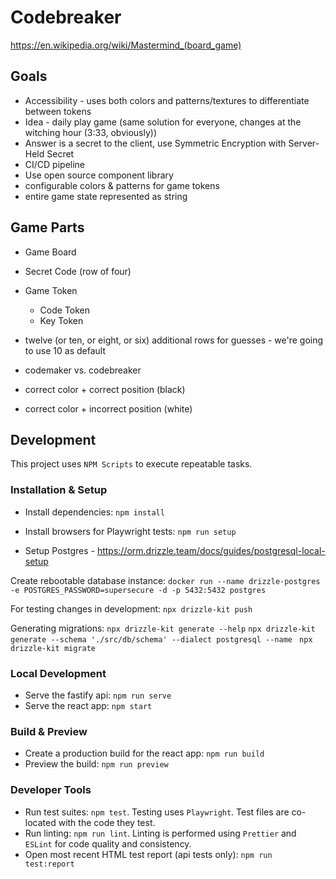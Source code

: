 # Codebreaker

https://en.wikipedia.org/wiki/Mastermind_(board_game)

## Goals

- Accessibility - uses both colors and patterns/textures to differentiate between tokens
- Idea - daily play game (same solution for everyone, changes at the witching hour (3:33, obviously))
- Answer is a secret to the client, use Symmetric Encryption with Server-Held Secret
- CI/CD pipeline
- Use open source component library
- configurable colors & patterns for game tokens
- entire game state represented as string

## Game Parts

- Game Board
- Secret Code (row of four)
- Game Token
  - Code Token
  - Key Token
- twelve (or ten, or eight, or six) additional rows for guesses - we're going to use 10 as default

- codemaker vs. codebreaker

- correct color + correct position (black)
- correct color + incorrect position (white)

## Development

This project uses `NPM Scripts` to execute repeatable tasks.

### Installation & Setup

- Install dependencies: `npm install`
- Install browsers for Playwright tests: `npm run setup`

- Setup Postgres - https://orm.drizzle.team/docs/guides/postgresql-local-setup

Create rebootable database instance: `docker run --name drizzle-postgres -e POSTGRES_PASSWORD=supersecure -d -p 5432:5432 postgres`

For testing changes in development: `npx drizzle-kit push`

Generating migrations:
`npx drizzle-kit generate --help`
`npx drizzle-kit generate --schema './src/db/schema' --dialect postgresql --name `
`npx drizzle-kit migrate`

### Local Development

- Serve the fastify api: `npm run serve`
- Serve the react app: `npm start`

### Build & Preview

- Create a production build for the react app: `npm run build`
- Preview the build: `npm run preview`

### Developer Tools

- Run test suites: `npm test`. Testing uses `Playwright`. Test files are co-located with the code they test.
- Run linting: `npm run lint`. Linting is performed using `Prettier` and `ESLint` for code quality and consistency.
- Open most recent HTML test report (api tests only): `npm run test:report`
